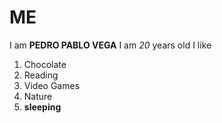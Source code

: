 # ME
I am **PEDRO PABLO VEGA**
I am *20* years old
I like
1. Chocolate
2. Reading
3. Video Games
4. Nature
5. **sleeping**
